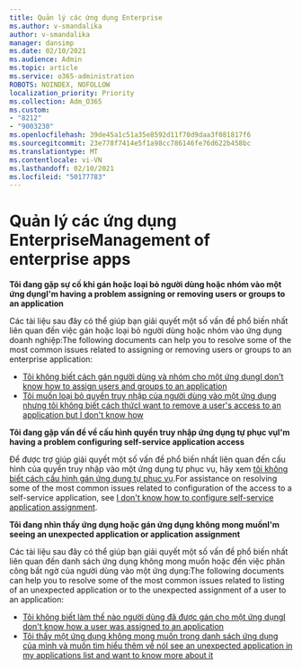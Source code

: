 ```yaml
---
title: Quản lý các ứng dụng Enterprise
ms.author: v-smandalika
author: v-smandalika
manager: dansimp
ms.date: 02/10/2021
ms.audience: Admin
ms.topic: article
ms.service: o365-administration
ROBOTS: NOINDEX, NOFOLLOW
localization_priority: Priority
ms.collection: Adm_O365
ms.custom:
- "8212"
- "9003230"
ms.openlocfilehash: 39de45a1c51a35e8592d11f70d9daa3f081817f6
ms.sourcegitcommit: 23e778f7414e5f1a98cc786146fe76d622b458bc
ms.translationtype: MT
ms.contentlocale: vi-VN
ms.lasthandoff: 02/10/2021
ms.locfileid: "50177783"
---
```

# <a name="management-of-enterprise-apps"></a><span data-ttu-id="8e66c-102">Quản lý các ứng dụng Enterprise</span><span class="sxs-lookup"><span data-stu-id="8e66c-102">Management of enterprise apps</span></span>

<span data-ttu-id="8e66c-103">**Tôi đang gặp sự cố khi gán hoặc loại bỏ người dùng hoặc nhóm vào một ứng dụng**</span><span class="sxs-lookup"><span data-stu-id="8e66c-103">**I'm having a problem assigning or removing users or groups to an application**</span></span>

<span data-ttu-id="8e66c-104">Các tài liệu sau đây có thể giúp bạn giải quyết một số vấn đề phổ biến nhất liên quan đến việc gán hoặc loại bỏ người dùng hoặc nhóm vào ứng dụng doanh nghiệp:</span><span class="sxs-lookup"><span data-stu-id="8e66c-104">The following documents can help you to resolve some of the most common issues related to assigning or removing users or groups to an enterprise application:</span></span>

- [<span data-ttu-id="8e66c-105">Tôi không biết cách gán người dùng và nhóm cho một ứng dụng</span><span class="sxs-lookup"><span data-stu-id="8e66c-105">I don't know how to assign users and groups to an application</span></span>](https://docs.microsoft.com/azure/active-directory/manage-apps/assign-user-or-group-access-portal)
- [<span data-ttu-id="8e66c-106">Tôi muốn loại bỏ quyền truy nhập của người dùng vào một ứng dụng nhưng tôi không biết cách thức</span><span class="sxs-lookup"><span data-stu-id="8e66c-106">I want to remove a user's access to an application but I don't know how</span></span>](https://docs.microsoft.com/azure/active-directory/manage-apps/methods-for-removing-user-access)

<span data-ttu-id="8e66c-107">**Tôi đang gặp vấn đề về cấu hình quyền truy nhập ứng dụng tự phục vụ**</span><span class="sxs-lookup"><span data-stu-id="8e66c-107">**I'm having a problem configuring self-service application access**</span></span>

<span data-ttu-id="8e66c-108">Để được trợ giúp giải quyết một số vấn đề phổ biến nhất liên quan đến cấu hình của quyền truy nhập vào một ứng dụng tự phục vụ, hãy xem [tôi không biết cách cấu hình gán ứng dụng tự phục vụ](https://docs.microsoft.com/azure/active-directory/manage-apps/manage-self-service-access).</span><span class="sxs-lookup"><span data-stu-id="8e66c-108">For assistance on resolving some of the most common issues related to configuration of the access to a self-service application, see [I don't know how to configure self-service application assignment](https://docs.microsoft.com/azure/active-directory/manage-apps/manage-self-service-access).</span></span>

<span data-ttu-id="8e66c-109">**Tôi đang nhìn thấy ứng dụng hoặc gán ứng dụng không mong muốn**</span><span class="sxs-lookup"><span data-stu-id="8e66c-109">**I'm seeing an unexpected application or application assignment**</span></span>

<span data-ttu-id="8e66c-110">Các tài liệu sau đây có thể giúp bạn giải quyết một số vấn đề phổ biến nhất liên quan đến danh sách ứng dụng không mong muốn hoặc đến việc phân công bất ngờ của người dùng vào một ứng dụng:</span><span class="sxs-lookup"><span data-stu-id="8e66c-110">The following documents can help you to resolve some of the most common issues related to listing of an unexpected application or to the unexpected assignment of a user to an application:</span></span>

- [<span data-ttu-id="8e66c-111">Tôi không biết làm thế nào người dùng đã được gán cho một ứng dụng</span><span class="sxs-lookup"><span data-stu-id="8e66c-111">I don't know how a user was assigned to an application</span></span>](https://docs.microsoft.com/azure/active-directory/manage-apps/ways-users-get-assigned-to-applications)
- [<span data-ttu-id="8e66c-112">Tôi thấy một ứng dụng không mong muốn trong danh sách ứng dụng của mình và muốn tìm hiểu thêm về nó</span><span class="sxs-lookup"><span data-stu-id="8e66c-112">I see an unexpected application in my applications list and want to know more about it</span></span>](https://docs.microsoft.com/azure/active-directory/manage-apps/application-types)












